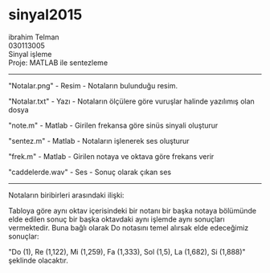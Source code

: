 # sinyal2015

ibrahim Telman</br>
030113005</br>
Sinyal işleme</br>
Proje: MATLAB ile sentezleme</br>

<hr>

"Notalar.png" - Resim - Notaların bulunduğu resim.</br>

"Notalar.txt" - Yazı - Notaların ölçülere göre vuruşlar halinde yazılımış olan dosya</br>

"note.m" - Matlab - Girilen frekansa göre sinüs sinyali oluşturur</br>

"sentez.m" - Matlab - Notaların işlenerek ses oluşturur </br>

"frek.m" - Matlab - Girilen notaya ve oktava göre frekans verir </br>

"caddelerde.wav" - Ses - Sonuç olarak çıkan ses </br>

<hr>

Notaların biribirleri arasındaki ilişki:</br>

<p>Tabloya göre aynı oktav içerisindeki bir notanı bir başka notaya bölümünde elde edilen sonuç bir başka oktavdaki aynı işlemde aynı sonuçları vermektedir. Buna bağlı olarak Do notasını temel alırsak elde edeceğimiz sonuçlar:</p> "Do (1), Re (1,122), Mi (1,259), Fa (1,333), Sol (1,5), La (1,682), Si (1,888)" şeklinde olacaktır.

